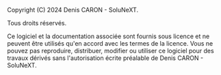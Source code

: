 Copyright (C) 2024 Denis CARON - SoluNeXT.

Tous droits réservés.

Ce logiciel et la documentation associée sont fournis sous licence et ne peuvent être utilisés qu'en accord avec les termes de la licence. Vous ne pouvez pas reproduire, distribuer, modifier ou utiliser ce logiciel pour des travaux dérivés sans l'autorisation écrite préalable de Denis CARON - SoluNeXT.
